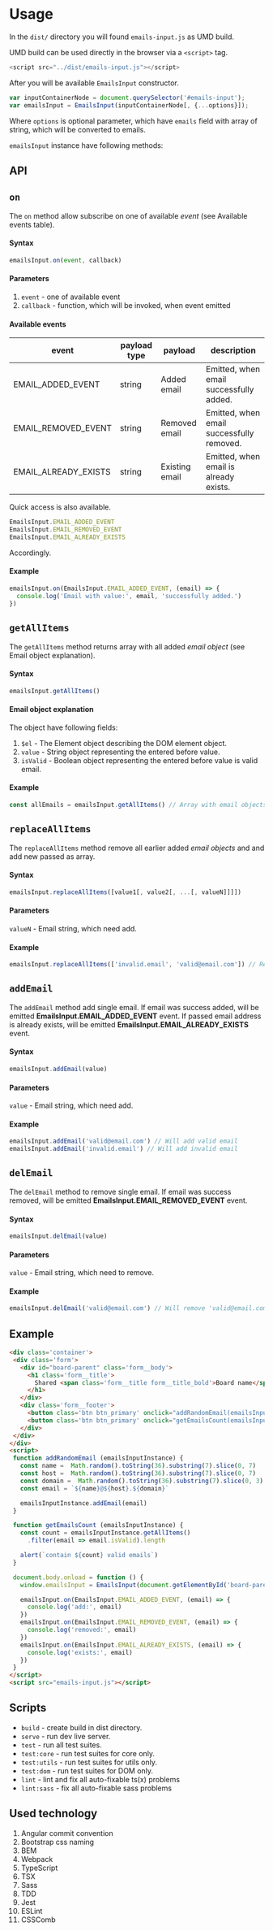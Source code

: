 # Usage

In the `dist/` directory you will found `emails-input.js` as UMD build.

UMD build can be used directly in the browser via a `<script>` tag.
```js
<script src="../dist/emails-input.js"></script>
```

After you will be available `EmailsInput` constructor.

```js
var inputContainerNode = document.querySelector('#emails-input');
var emailsInput = EmailsInput(inputContainerNode[, {...options}]);
```

Where `options` is optional parameter, which have `emails` field with array of string, which will be converted to emails.

`emailsInput` instance have following methods:

## API
## `on`
The `on` method allow subscribe on one of available _event_ (see Available events table).

#### Syntax
```js
emailsInput.on(event, callback)
```

#### Parameters
1. `event` - one of available event
1. `callback` - function, which will be invoked, when event emitted

#### Available events
| event                | payload type | payload        | description                               |
| -------------------- | ------------ | -------------- | ----------------------------------------- |
| EMAIL_ADDED_EVENT    | string       | Added email    | Emitted, when email successfully added.   |
| EMAIL_REMOVED_EVENT  | string       | Removed email  | Emitted, when email successfully removed. |
| EMAIL_ALREADY_EXISTS | string       | Existing email | Emitted, when email is already exists.    |

Quick access is also available.

```js
EmailsInput.EMAIL_ADDED_EVENT
EmailsInput.EMAIL_REMOVED_EVENT
EmailsInput.EMAIL_ALREADY_EXISTS
```

Accordingly.

#### Example
```js
emailsInput.on(EmailsInput.EMAIL_ADDED_EVENT, (email) => {
  console.log('Email with value:', email, 'successfully added.')
})
```

## `getAllItems`
The `getAllItems` method returns array with all added _email object_ (see Email object explanation).

#### Syntax
```js
emailsInput.getAllItems()
```

#### Email object explanation
The object have following fields:

1. `$el` - The Element object describing the DOM element object.
1. `value` - String object representing the entered before value.
1. `isValid` - Boolean object representing the entered before value is valid email.

#### Example
```js
const allEmails = emailsInput.getAllItems() // Array with email objects or empty.
```

## `replaceAllItems`
The `replaceAllItems` method remove all earlier added _email objects_ and and add new passed as array.

#### Syntax
```js
emailsInput.replaceAllItems([value1[, value2[, ...[, valueN]]]])
```

#### Parameters
`valueN` - Email string, which need add.

#### Example
```js
emailsInput.replaceAllItems(['invalid.email', 'valid@email.com']) // Remove all earlier added and add invalid email as 'invalid.email' and valid as 'valid@email.com'
```

## `addEmail`
The `addEmail` method add single email.
If email was success added, will be emitted **EmailsInput.EMAIL_ADDED_EVENT** event.
If passed email address is already exists, will be emitted **EmailsInput.EMAIL_ALREADY_EXISTS** event.

#### Syntax
```js
emailsInput.addEmail(value)
```

#### Parameters
`value` - Email string, which need add.

#### Example
```js
emailsInput.addEmail('valid@email.com') // Will add valid email
emailsInput.addEmail('invalid.email') // Will add invalid email
```

## `delEmail`
The `delEmail` method to remove single email.
If email was success removed, will be emitted **EmailsInput.EMAIL_REMOVED_EVENT** event.

#### Syntax
```js
emailsInput.delEmail(value)
```

#### Parameters
`value` - Email string, which need to remove.

#### Example
```js
emailsInput.delEmail('valid@email.com') // Will remove 'valid@email.com' if exists.
```

## Example
```html
<div class='container'>
 <div class='form'>
   <div id="board-parent" class='form__body'>
     <h1 class='form__title'>
       Shared <span class='form__title form__title_bold'>Board name</span> with others
     </h1>
   </div>
   <div class='form__footer'>
     <button class='btn btn_primary' onclick="addRandomEmail(emailsInput)">Add email</button>
     <button class='btn btn_primary' onclick="getEmailsCount(emailsInput)">Get emails count</button>
   </div>
 </div>
</div>
<script>
 function addRandomEmail (emailsInputInstance) {
   const name =  Math.random().toString(36).substring(7).slice(0, 7)
   const host =  Math.random().toString(36).substring(7).slice(0, 7)
   const domain =  Math.random().toString(36).substring(7).slice(0, 3)
   const email = `${name}@${host}.${domain}`

   emailsInputInstance.addEmail(email)
 }

 function getEmailsCount (emailsInputInstance) {
   const count = emailsInputInstance.getAllItems()
     .filter(email => email.isValid).length

   alert(`contain ${count} valid emails`)
 }

 document.body.onload = function () {
   window.emailsInput = EmailsInput(document.getElementById('board-parent'))

   emailsInput.on(EmailsInput.EMAIL_ADDED_EVENT, (email) => {
     console.log('add:', email)
   })
   emailsInput.on(EmailsInput.EMAIL_REMOVED_EVENT, (email) => {
     console.log('removed:', email)
   })
   emailsInput.on(EmailsInput.EMAIL_ALREADY_EXISTS, (email) => {
     console.log('exists:', email)
   })
 }
</script>
<script src="emails-input.js"></script>
```

## Scripts
- `build` - create build in dist directory.
- `serve` - run dev live server.
- `test` - run all test suites.
- `test:core` - run test suites for core only.
- `test:utils` - run test suites for utils only.
- `test:dom` - run test suites for DOM only.
- `lint` - lint and fix all auto-fixable ts(x) problems
- `lint:sass` - fix all auto-fixable sass problems

## Used technology
1. Angular commit convention
1. Bootstrap css naming
1. BEM
1. Webpack
1. TypeScript
1. TSX
1. Sass
1. TDD
1. Jest
1. ESLint
1. CSSComb
